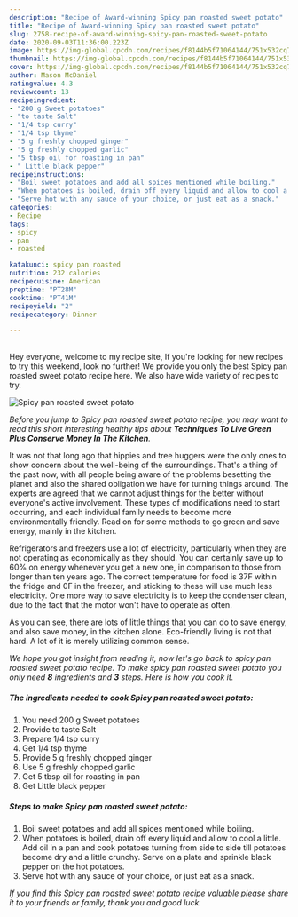 ```yaml
---
description: "Recipe of Award-winning Spicy pan roasted sweet potato"
title: "Recipe of Award-winning Spicy pan roasted sweet potato"
slug: 2758-recipe-of-award-winning-spicy-pan-roasted-sweet-potato
date: 2020-09-03T11:36:00.223Z
image: https://img-global.cpcdn.com/recipes/f8144b5f71064144/751x532cq70/spicy-pan-roasted-sweet-potato-recipe-main-photo.jpg
thumbnail: https://img-global.cpcdn.com/recipes/f8144b5f71064144/751x532cq70/spicy-pan-roasted-sweet-potato-recipe-main-photo.jpg
cover: https://img-global.cpcdn.com/recipes/f8144b5f71064144/751x532cq70/spicy-pan-roasted-sweet-potato-recipe-main-photo.jpg
author: Mason McDaniel
ratingvalue: 4.3
reviewcount: 13
recipeingredient:
- "200 g Sweet potatoes"
- "to taste Salt"
- "1/4 tsp curry"
- "1/4 tsp thyme"
- "5 g freshly chopped ginger"
- "5 g freshly chopped garlic"
- "5 tbsp oil for roasting in pan"
- " Little black pepper"
recipeinstructions:
- "Boil sweet potatoes and add all spices mentioned while boiling."
- "When potatoes is boiled, drain off every liquid and allow to cool a little. Add oil in a pan and cook potatoes turning from side to side till potatoes become dry and a little crunchy. Serve on a plate and sprinkle black pepper on the hot potatoes."
- "Serve hot with any sauce of your choice, or just eat as a snack."
categories:
- Recipe
tags:
- spicy
- pan
- roasted

katakunci: spicy pan roasted 
nutrition: 232 calories
recipecuisine: American
preptime: "PT28M"
cooktime: "PT41M"
recipeyield: "2"
recipecategory: Dinner

---
```

<br>
Hey everyone, welcome to my recipe site, If you're looking for new recipes to try this weekend, look no further! We provide you only the best Spicy pan roasted sweet potato recipe here. We also have wide variety of recipes to try.
<br>


![Spicy pan roasted sweet potato](https://img-global.cpcdn.com/recipes/f8144b5f71064144/751x532cq70/spicy-pan-roasted-sweet-potato-recipe-main-photo.jpg)

<i>Before you jump to Spicy pan roasted sweet potato recipe, you may want to read this short interesting healthy tips about 
<strong>Techniques To Live Green Plus Conserve Money In The Kitchen</strong>.</i>
</br>

It was not that long ago that hippies and tree huggers were the only ones to show concern about the well-being of the surroundings. That's a thing of the past now, with all people being aware of the problems besetting the planet and also the shared obligation we have for turning things around. The experts are agreed that we cannot adjust things for the better without everyone's active involvement. These types of modifications need to start occurring, and each individual family needs to become more environmentally friendly. Read on for some methods to go green and save energy, mainly in the kitchen.

Refrigerators and freezers use a lot of electricity, particularly when they are not operating as economically as they should. You can certainly save up to 60% on energy whenever you get a new one, in comparison to those from longer than ten years ago. The correct temperature for food is 37F within the fridge and 0F in the freezer, and sticking to these will use much less electricity. One more way to save electricity is to keep the condenser clean, due to the fact that the motor won't have to operate as often.

As you can see, there are lots of little things that you can do to save energy, and also save money, in the kitchen alone. Eco-friendly living is not that hard. A lot of it is merely utilizing common sense.


<i>We hope you got insight from reading it, now let's go back to spicy pan roasted sweet potato recipe. To make spicy pan roasted sweet potato you only need <strong>8</strong> ingredients and <strong>3</strong> steps. Here is how you cook it.
</i>

##### The ingredients needed to cook Spicy pan roasted sweet potato:

1. You need 200 g Sweet potatoes
1. Provide to taste Salt
1. Prepare 1/4 tsp curry
1. Get 1/4 tsp thyme
1. Provide 5 g freshly chopped ginger
1. Use 5 g freshly chopped garlic
1. Get 5 tbsp oil for roasting in pan
1. Get  Little black pepper


##### Steps to make Spicy pan roasted sweet potato:

1. Boil sweet potatoes and add all spices mentioned while boiling.
1. When potatoes is boiled, drain off every liquid and allow to cool a little. Add oil in a pan and cook potatoes turning from side to side till potatoes become dry and a little crunchy. Serve on a plate and sprinkle black pepper on the hot potatoes.
1. Serve hot with any sauce of your choice, or just eat as a snack.


<i>If you find this Spicy pan roasted sweet potato recipe valuable please share it to your friends or family, thank you and good luck.</i>
